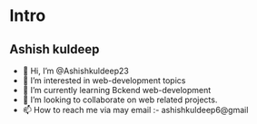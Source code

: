 # Intro
## Ashish kuldeep 

- 👋 Hi, I’m @Ashishkuldeep23
- 👀 I’m interested in web-development topics
- 🌱 I’m currently learning Bckend web-development
- 💞️ I’m looking to collaborate on web related projects.
- 📫 How to reach me via may email :- ashishkuldeep6@gmail

<!---
Ashishkuldeep23/Ashishkuldeep23 is a ✨ special ✨ repository because its `README.md` (this file) appears on your GitHub profile.
You can click the Preview link to take a look at your changes.
--->
